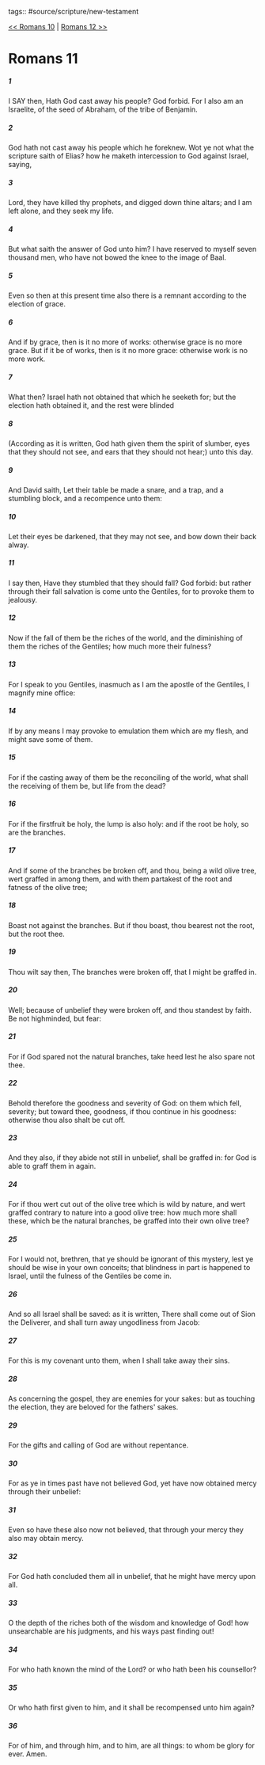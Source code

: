 tags:: #source/scripture/new-testament

[<< Romans 10](/new-testament/06_Romans/Romans_10.md) | [Romans 12 >>](/new-testament/06_Romans/Romans_12.md)

# Romans 11

##### 1

I SAY then, Hath God cast away his people? God forbid. For I also am an Israelite, of the seed of Abraham, of the tribe of Benjamin.

##### 2

God hath not cast away his people which he foreknew. Wot ye not what the scripture saith of Elias? how he maketh intercession to God against Israel, saying,

##### 3

Lord, they have killed thy prophets, and digged down thine altars; and I am left alone, and they seek my life.

##### 4

But what saith the answer of God unto him? I have reserved to myself seven thousand men, who have not bowed the knee to the image of Baal.

##### 5

Even so then at this present time also there is a remnant according to the election of grace.

##### 6

And if by grace, then is it no more of works: otherwise grace is no more grace. But if it be of works, then is it no more grace: otherwise work is no more work.

##### 7

What then? Israel hath not obtained that which he seeketh for; but the election hath obtained it, and the rest were blinded

##### 8

(According as it is written, God hath given them the spirit of slumber, eyes that they should not see, and ears that they should not hear;) unto this day.

##### 9

And David saith, Let their table be made a snare, and a trap, and a stumbling block, and a recompence unto them:

##### 10

Let their eyes be darkened, that they may not see, and bow down their back alway.

##### 11

I say then, Have they stumbled that they should fall? God forbid: but rather through their fall salvation is come unto the Gentiles, for to provoke them to jealousy.

##### 12

Now if the fall of them be the riches of the world, and the diminishing of them the riches of the Gentiles; how much more their fulness?

##### 13

For I speak to you Gentiles, inasmuch as I am the apostle of the Gentiles, I magnify mine office:

##### 14

If by any means I may provoke to emulation them which are my flesh, and might save some of them.

##### 15

For if the casting away of them be the reconciling of the world, what shall the receiving of them be, but life from the dead?

##### 16

For if the firstfruit be holy, the lump is also holy: and if the root be holy, so are the branches.

##### 17

And if some of the branches be broken off, and thou, being a wild olive tree, wert graffed in among them, and with them partakest of the root and fatness of the olive tree;

##### 18

Boast not against the branches. But if thou boast, thou bearest not the root, but the root thee.

##### 19

Thou wilt say then, The branches were broken off, that I might be graffed in.

##### 20

Well; because of unbelief they were broken off, and thou standest by faith. Be not highminded, but fear:

##### 21

For if God spared not the natural branches, take heed lest he also spare not thee.

##### 22

Behold therefore the goodness and severity of God: on them which fell, severity; but toward thee, goodness, if thou continue in his goodness: otherwise thou also shalt be cut off.

##### 23

And they also, if they abide not still in unbelief, shall be graffed in: for God is able to graff them in again.

##### 24

For if thou wert cut out of the olive tree which is wild by nature, and wert graffed contrary to nature into a good olive tree: how much more shall these, which be the natural branches, be graffed into their own olive tree?

##### 25

For I would not, brethren, that ye should be ignorant of this mystery, lest ye should be wise in your own conceits; that blindness in part is happened to Israel, until the fulness of the Gentiles be come in.

##### 26

And so all Israel shall be saved: as it is written, There shall come out of Sion the Deliverer, and shall turn away ungodliness from Jacob:

##### 27

For this is my covenant unto them, when I shall take away their sins.

##### 28

As concerning the gospel, they are enemies for your sakes: but as touching the election, they are beloved for the fathers' sakes.

##### 29

For the gifts and calling of God are without repentance.

##### 30

For as ye in times past have not believed God, yet have now obtained mercy through their unbelief:

##### 31

Even so have these also now not believed, that through your mercy they also may obtain mercy.

##### 32

For God hath concluded them all in unbelief, that he might have mercy upon all.

##### 33

O the depth of the riches both of the wisdom and knowledge of God! how unsearchable are his judgments, and his ways past finding out!

##### 34

For who hath known the mind of the Lord? or who hath been his counsellor?

##### 35

Or who hath first given to him, and it shall be recompensed unto him again?

##### 36

For of him, and through him, and to him, are all things: to whom be glory for ever. Amen.
